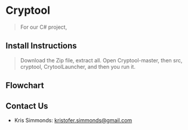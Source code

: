 # Cryptool
> For our C# project, 

## Install Instructions
> Download the Zip file, extract all.
Open Cryptool-master, then src, cryptool, CrytoolLauncher, and then you run it.

## Flowchart

## Contact Us
* Kris Simmonds: kristofer.simmonds@gmail.com
